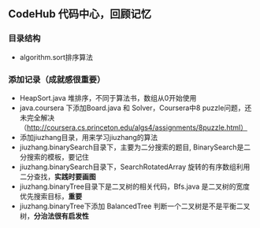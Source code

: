 ## CodeHub 代码中心，回顾记忆

### 目录结构
- algorithm.sort排序算法

### 添加记录（成就感很重要）
- HeapSort.java 堆排序，不同于算法书，数组从0开始使用
- java.coursera 下添加Board.java 和 Solver，Coursera中8 puzzle问题，还未完全解决（http://coursera.cs.princeton.edu/algs4/assignments/8puzzle.html）
- 添加jiuzhang目录，用来学习jiuzhang的算法
- jiuzhang.binarySearch目录下，主要为二分搜索的题目, BinarySearch是二分搜索的模板，要记住
- jiuzhang.binarySearch目录下，SearchRotatedArray 旋转的有序数组利用二分查找，**实践时要画图**
- jiuzhang.binaryTree目录下是二叉树的相关代码，Bfs.java 是二叉树的宽度优先搜索目标，**重要**
- jiuzhang.binaryTree下添加 BalancedTree 判断一个二叉树是不是平衡二叉树，**分治法很有启发性**
